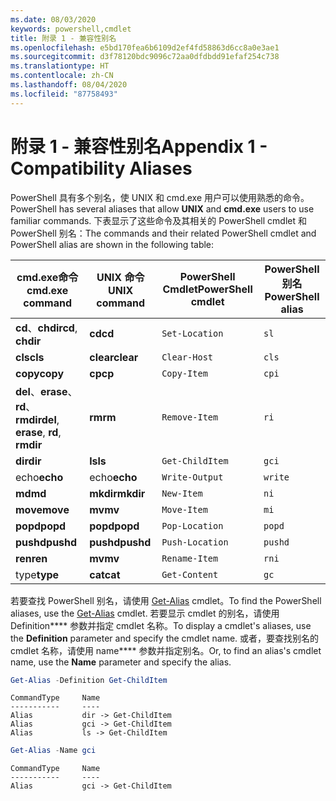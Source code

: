 ```yaml
---
ms.date: 08/03/2020
keywords: powershell,cmdlet
title: 附录 1 - 兼容性别名
ms.openlocfilehash: e5bd170fea6b6109d2ef4fd58863d6cc8a0e3ae1
ms.sourcegitcommit: d3f78120bdc9096c72aa0dfdbdd91efaf254c738
ms.translationtype: HT
ms.contentlocale: zh-CN
ms.lasthandoff: 08/04/2020
ms.locfileid: "87758493"
---
```

# <a name="appendix-1---compatibility-aliases"></a><span data-ttu-id="60a46-103">附录 1 - 兼容性别名</span><span class="sxs-lookup"><span data-stu-id="60a46-103">Appendix 1 - Compatibility Aliases</span></span>

<span data-ttu-id="60a46-104">PowerShell 具有多个别名，使 UNIX  和 cmd.exe  用户可以使用熟悉的命令。</span><span class="sxs-lookup"><span data-stu-id="60a46-104">PowerShell has several aliases that allow **UNIX** and **cmd.exe** users to use familiar commands.</span></span>
<span data-ttu-id="60a46-105">下表显示了这些命令及其相关的 PowerShell cmdlet 和 PowerShell 别名：</span><span class="sxs-lookup"><span data-stu-id="60a46-105">The commands and their related PowerShell cmdlet and PowerShell alias are shown in the following table:</span></span>

|            <span data-ttu-id="60a46-106">cmd.exe命令</span><span class="sxs-lookup"><span data-stu-id="60a46-106">cmd.exe command</span></span>            | <span data-ttu-id="60a46-107">UNIX 命令</span><span class="sxs-lookup"><span data-stu-id="60a46-107">UNIX command</span></span> | <span data-ttu-id="60a46-108">PowerShell Cmdlet</span><span class="sxs-lookup"><span data-stu-id="60a46-108">PowerShell cmdlet</span></span> | <span data-ttu-id="60a46-109">PowerShell 别名</span><span class="sxs-lookup"><span data-stu-id="60a46-109">PowerShell alias</span></span> |
| ------------------------------------- | ------------ | ----------------- | ---------------- |
| <span data-ttu-id="60a46-110">**cd**、**chdir**</span><span class="sxs-lookup"><span data-stu-id="60a46-110">**cd**, **chdir**</span></span>                     | <span data-ttu-id="60a46-111">**cd**</span><span class="sxs-lookup"><span data-stu-id="60a46-111">**cd**</span></span>       | `Set-Location`    | `sl`             |
| <span data-ttu-id="60a46-112">**cls**</span><span class="sxs-lookup"><span data-stu-id="60a46-112">**cls**</span></span>                               | <span data-ttu-id="60a46-113">**clear**</span><span class="sxs-lookup"><span data-stu-id="60a46-113">**clear**</span></span>    | `Clear-Host`      | `cls`            |
| <span data-ttu-id="60a46-114">**copy**</span><span class="sxs-lookup"><span data-stu-id="60a46-114">**copy**</span></span>                              | <span data-ttu-id="60a46-115">**cp**</span><span class="sxs-lookup"><span data-stu-id="60a46-115">**cp**</span></span>       | `Copy-Item`       | `cpi`            |
| <span data-ttu-id="60a46-116">**del**、**erase**、**rd**、**rmdir**</span><span class="sxs-lookup"><span data-stu-id="60a46-116">**del**, **erase**, **rd**, **rmdir**</span></span> | <span data-ttu-id="60a46-117">**rm**</span><span class="sxs-lookup"><span data-stu-id="60a46-117">**rm**</span></span>       | `Remove-Item`     | `ri`             |
| <span data-ttu-id="60a46-118">**dir**</span><span class="sxs-lookup"><span data-stu-id="60a46-118">**dir**</span></span>                               | <span data-ttu-id="60a46-119">**ls**</span><span class="sxs-lookup"><span data-stu-id="60a46-119">**ls**</span></span>       | `Get-ChildItem`   | `gci`            |
| <span data-ttu-id="60a46-120">echo</span><span class="sxs-lookup"><span data-stu-id="60a46-120">**echo**</span></span>                              | <span data-ttu-id="60a46-121">echo</span><span class="sxs-lookup"><span data-stu-id="60a46-121">**echo**</span></span>     | `Write-Output`    | `write`          |
| <span data-ttu-id="60a46-122">**md**</span><span class="sxs-lookup"><span data-stu-id="60a46-122">**md**</span></span>                                | <span data-ttu-id="60a46-123">**mkdir**</span><span class="sxs-lookup"><span data-stu-id="60a46-123">**mkdir**</span></span>    | `New-Item`        | `ni`             |
| <span data-ttu-id="60a46-124">**move**</span><span class="sxs-lookup"><span data-stu-id="60a46-124">**move**</span></span>                              | <span data-ttu-id="60a46-125">**mv**</span><span class="sxs-lookup"><span data-stu-id="60a46-125">**mv**</span></span>       | `Move-Item`       | `mi`             |
| <span data-ttu-id="60a46-126">**popd**</span><span class="sxs-lookup"><span data-stu-id="60a46-126">**popd**</span></span>                              | <span data-ttu-id="60a46-127">**popd**</span><span class="sxs-lookup"><span data-stu-id="60a46-127">**popd**</span></span>     | `Pop-Location`    | `popd`           |
| <span data-ttu-id="60a46-128">**pushd**</span><span class="sxs-lookup"><span data-stu-id="60a46-128">**pushd**</span></span>                             | <span data-ttu-id="60a46-129">**pushd**</span><span class="sxs-lookup"><span data-stu-id="60a46-129">**pushd**</span></span>    | `Push-Location`   | `pushd`          |
| <span data-ttu-id="60a46-130">**ren**</span><span class="sxs-lookup"><span data-stu-id="60a46-130">**ren**</span></span>                               | <span data-ttu-id="60a46-131">**mv**</span><span class="sxs-lookup"><span data-stu-id="60a46-131">**mv**</span></span>       | `Rename-Item`     | `rni`            |
| <span data-ttu-id="60a46-132">type</span><span class="sxs-lookup"><span data-stu-id="60a46-132">**type**</span></span>                              | <span data-ttu-id="60a46-133">**cat**</span><span class="sxs-lookup"><span data-stu-id="60a46-133">**cat**</span></span>      | `Get-Content`     | `gc`             |

<span data-ttu-id="60a46-134">若要查找 PowerShell 别名，请使用 [Get-Alias](xref:Microsoft.PowerShell.Utility.Get-Alias) cmdlet。</span><span class="sxs-lookup"><span data-stu-id="60a46-134">To find the PowerShell aliases, use the [Get-Alias](xref:Microsoft.PowerShell.Utility.Get-Alias) cmdlet.</span></span> <span data-ttu-id="60a46-135">若要显示 cmdlet 的别名，请使用 Definition\*\*\*\* 参数并指定 cmdlet 名称。</span><span class="sxs-lookup"><span data-stu-id="60a46-135">To display a cmdlet's aliases, use the **Definition** parameter and specify the cmdlet name.</span></span>
<span data-ttu-id="60a46-136">或者，要查找别名的 cmdlet 名称，请使用 name\*\*\*\* 参数并指定别名。</span><span class="sxs-lookup"><span data-stu-id="60a46-136">Or, to find an alias's cmdlet name, use the **Name** parameter and specify the alias.</span></span>

```powershell
Get-Alias -Definition Get-ChildItem
```

```Output
CommandType     Name
-----------     ----
Alias           dir -> Get-ChildItem
Alias           gci -> Get-ChildItem
Alias           ls -> Get-ChildItem
```

```powershell
Get-Alias -Name gci
```

```Output
CommandType     Name
-----------     ----
Alias           gci -> Get-ChildItem
```
